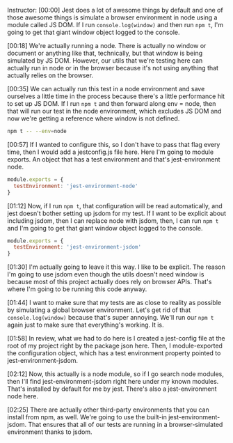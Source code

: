 Instructor: [00:00] Jest does a lot of awesome things by default and one of those awesome things is simulate a browser environment in node using a module called JS DOM. If I run `console.log(window)` and then run `npm t`, I'm going to get that giant window object logged to the console.

[00:18] We're actually running a node. There is actually no window or document or anything like that, technically, but that window is being simulated by JS DOM. However, our utils that we're testing here can actually run in node or in the browser because it's not using anything that actually relies on the browser.

[00:35] We can actually run this test in a node environment and save ourselves a little time in the process because there's a little performance hit to set up JS DOM. If I run `npm t` and then forward along env = node, then that will run our test in the node environment, which excludes JS DOM and now we're getting a reference where window is not defined.

```bash
npm t -- --env=node
```

[00:57] If I wanted to configure this, so I don't have to pass that flag every time, then I would add a jestconfig.js file here. Here I'm going to module exports. An object that has a test environment and that's jest-environment node.

```js
module.exports = {
  testEnvironment: 'jest-environment-node'
}
```

[01:12] Now, if I run `npm t`, that configuration will be read automatically, and jest doesn't bother setting up jsdom for my test. If I want to be explicit about including jsdom, then I can replace node with jsdom, then, I can run `npm t` and I'm going to get that giant window object logged to the console.

```js
module.exports = {
  testEnvironment: 'jest-environment-jsdom'
}
```

[01:30] I'm actually going to leave it this way. I like to be explicit. The reason I'm going to use jsdom even though the utils doesn't need window is because most of this project actually does rely on browser APIs. That's where I'm going to be running this code anyway.

[01:44] I want to make sure that my tests are as close to reality as possible by simulating a global browser environment. Let's get rid of that `console.log(window)` because that's super annoying. We'll run our `npm t` again just to make sure that everything's working. It is.

[01:58] In review, what we had to do here is I created a jest-config file at the root of my project right by the package json here. Then, I module-exported the configuration object, which has a test environment property pointed to jest-environment-jsdom.

[02:12] Now, this actually is a node module, so if I go search node modules, then I'll find jest-environment-jsdom right here under my known modules. That's installed by default for me by jest. There's also a jest-environment node here.

[02:25] There are actually other third-party environments that you can install from npm, as well. We're going to use the built-in jest-environment-jsdom. That ensures that all of our tests are running in a browser-simulated environment thanks to jsdom.
